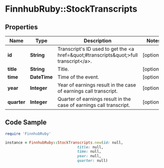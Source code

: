 # FinnhubRuby::StockTranscripts

## Properties

Name | Type | Description | Notes
------------ | ------------- | ------------- | -------------
**id** | **String** | Transcript&#39;s ID used to get the &lt;a href&#x3D;\&quot;#transcripts\&quot;&gt;full transcript&lt;/a&gt;. | [optional] 
**title** | **String** | Title. | [optional] 
**time** | **DateTime** | Time of the event. | [optional] 
**year** | **Integer** | Year of earnings result in the case of earnings call transcript. | [optional] 
**quarter** | **Integer** | Quarter of earnings result in the case of earnings call transcript. | [optional] 

## Code Sample

```ruby
require 'FinnhubRuby'

instance = FinnhubRuby::StockTranscripts.new(id: null,
                                 title: null,
                                 time: null,
                                 year: null,
                                 quarter: null)
```


